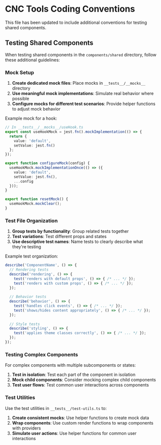# CNC Tools Coding Conventions

This file has been updated to include additional conventions for testing shared components.

## Testing Shared Components

When testing shared components in the `components/shared` directory, follow these additional guidelines:

### Mock Setup

1. **Create dedicated mock files**: Place mocks in `__tests__/__mocks__` directory
2. **Use meaningful mock implementations**: Simulate real behavior where possible
3. **Configure mocks for different test scenarios**: Provide helper functions to adjust mock behavior

Example mock for a hook:

```typescript
// In __tests__/__mocks__/useHook.ts
export const useHookMock = jest.fn().mockImplementation(() => {
  return {
    value: 'default',
    setValue: jest.fn()
  };
});

export function configureMock(config) {
  useHookMock.mockImplementationOnce(() => ({
    value: 'default',
    setValue: jest.fn(),
    ...config
  }));
}

export function resetMock() {
  useHookMock.mockClear();
}
```

### Test File Organization

1. **Group tests by functionality**: Group related tests together
2. **Test variations**: Test different props and states
3. **Use descriptive test names**: Name tests to clearly describe what they're testing

Example test organization:

```typescript
describe('ComponentName', () => {
  // Rendering tests
  describe('rendering', () => {
    test('renders with default props', () => { /* ... */ });
    test('renders with custom props', () => { /* ... */ });
  });
  
  // Behavior tests
  describe('behavior', () => {
    test('handles click events', () => { /* ... */ });
    test('shows/hides content appropriately', () => { /* ... */ });
  });
  
  // Style tests
  describe('styling', () => {
    test('applies theme classes correctly', () => { /* ... */ });
  });
});
```

### Testing Complex Components

For complex components with multiple subcomponents or states:

1. **Test in isolation**: Test each part of the component in isolation
2. **Mock child components**: Consider mocking complex child components
3. **Test user flows**: Test common user interactions across components

### Test Utilities

Use the test utilities in `__tests__/test-utils.ts` to:

1. **Create consistent mocks**: Use helper functions to create mock data
2. **Wrap components**: Use custom render functions to wrap components with providers
3. **Simulate user actions**: Use helper functions for common user interactions
